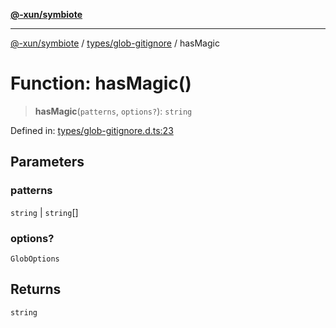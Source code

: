 [**@-xun/symbiote**](../../../README.md)

***

[@-xun/symbiote](../../../README.md) / [types/glob-gitignore](../README.md) / hasMagic

# Function: hasMagic()

> **hasMagic**(`patterns`, `options?`): `string`

Defined in: [types/glob-gitignore.d.ts:23](https://github.com/Xunnamius/symbiote/blob/c0ad42f4c6445e4425455b816e9c7314dfae3311/types/glob-gitignore.d.ts#L23)

## Parameters

### patterns

`string` | `string`[]

### options?

`GlobOptions`

## Returns

`string`
